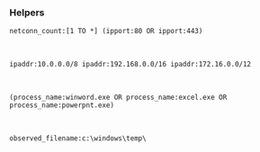 ### Helpers

    netconn_count:[1 TO *] (ipport:80 OR ipport:443)

<br>

    ipaddr:10.0.0.0/8 ipaddr:192.168.0.0/16 ipaddr:172.16.0.0/12

<br>

    (process_name:winword.exe OR process_name:excel.exe OR process_name:powerpnt.exe)

<br>

    observed_filename:c:\windows\temp\
